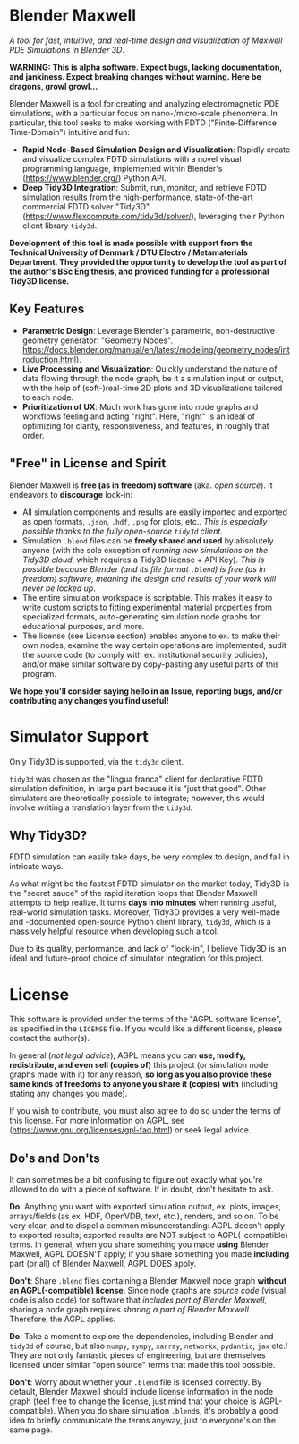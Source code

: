 # Blender Maxwell
*A tool for fast, intuitive, and real-time design and visualization of Maxwell PDE Simulations in Blender 3D*.

**WARNING: This is alpha software. Expect bugs, lacking documentation, and jankiness. Expect breaking changes without warning. Here be dragons, growl growl...**

Blender Maxwell is a tool for creating and analyzing electromagnetic PDE simulations, with a particular focus on nano-/micro-scale phenomena.
In particular, this tool seeks to make working with FDTD ("Finite-Difference Time-Domain") intuitive and fun:

- **Rapid Node-Based Simulation Design and Visualization**: Rapidly create and visualize complex FDTD simulations with a novel visual programming language, implemented within Blender's (<https://www.blender.org/>) Python API.
- **Deep Tidy3D Integration**: Submit, run, monitor, and retrieve FDTD simulation results from the high-performance, state-of-the-art commercial FDTD solver "Tidy3D" (<https://www.flexcompute.com/tidy3d/solver/>), leveraging their Python client library `tidy3d`.

**Development of this tool is made possible with support from the Technical University of Denmark / DTU Electro / Metamaterials Department. They provided the opportunity to develop the tool as part of the author's BSc Eng thesis, and provided funding for a professional Tidy3D license.**

## Key Features
- **Parametric Design**: Leverage Blender's parametric, non-destructive geometry generator: "Geometry Nodes". <https://docs.blender.org/manual/en/latest/modeling/geometry_nodes/introduction.html>).
- **Live Processing and Visualization**: Quickly understand the nature of data flowing through the node graph, be it a simulation input or output, with the help of (soft-)real-time 2D plots and 3D visualizations tailored to each node.
- **Prioritization of UX**: Much work has gone into node graphs and workflows feeling and acting "right". Here, "right" is an ideal of optimizing for clarity, responsiveness, and features, in roughly that order.

## "Free" in License and Spirit
Blender Maxwell is **free (as in freedom) software** (aka. *open source*).
It endeavors to **discourage** lock-in:
- All simulation components and results are easily imported and exported as open formats, `.json`, `.hdf`, `.png` for plots, etc.. *This is especially possible thanks to the fully open-source `tidy3d` client.*
- Simulation `.blend` files can be **freely shared and used** by absolutely anyone (with the sole exception of *running new simulations on the Tidy3D cloud*, which requires a Tidy3D license + API Key). *This is possible because Blender (and its file format `.blend`) is free (as in freedom) software, meaning the design and results of your work will never be locked up*.
- The entire simulation workspace is scriptable. This makes it easy to write custom scripts to fitting experimental material properties from specialized formats, auto-generating simulation node graphs for educational purposes, and more.
- The license (see License section) enables anyone to ex. to make their own nodes, examine the way certain operations are implemented, audit the source code (to comply with ex. institutional security policies), and/or make similar software by copy-pasting any useful parts of this program.

**We hope you'll consider saying hello in an Issue, reporting bugs, and/or contributing any changes you find useful!**



# Simulator Support
Only Tidy3D is supported, via the `tidy3d` client.

`tidy3d` was chosen as the "lingua franca" client for declarative FDTD simulation definition, in large part because it is "just that good".
Other simulators are theoretically possible to integrate; however, this would involve writing a translation layer from the `tidy3d`.

## Why Tidy3D?
FDTD simulation can easily take days, be very complex to design, and fail in intricate ways.

As what might be the fastest FDTD simulator on the market today, Tidy3D is the "secret sauce" of the rapid iteration loops that Blender Maxwell attempts to help realize.
It turns  **days into minutes** when running useful, real-world simulation tasks.
Moreover, Tidy3D provides a very well-made and -documented open-source Python client library, `tidy3d`, which is a massively helpful resource when developing such a tool.

Due to its quality, performance, and lack of "lock-in", I believe Tidy3D is an ideal and future-proof choice of simulator integration for this project.



# License
This software is provided under the terms of the "AGPL software license", as specified in the `LICENSE` file.
If you would like a different license, please contact the author(s).

In general (*not legal advice*), AGPL means you can **use, modify, redistribute, and even sell (copies of)** this project (or simulation node graphs made with it) for any reason, **so long as you also provide these same kinds of freedoms to anyone you share it (copies) with** (including stating any changes you made).

If you wish to contribute, you must also agree to do so under the terms of this license.
For more information on AGPL, see (<https://www.gnu.org/licenses/gpl-faq.html>) or seek legal advice.

## Do's and Don'ts
It can sometimes be a bit confusing to figure out exactly what you're allowed to do with a piece of software.
If in doubt, don't hesitate to ask.

**Do**: Anything you want with exported simulation output, ex. plots, images, arrays/fields (as ex. HDF, OpenVDB, text, etc.), renders, and so on.
To be very clear, and to dispel a common misunderstanding: AGPL doesn't apply to exported results; exported results are NOT subject to AGPL(-compatible) terms.
In general, when you share something you made **using** Blender Maxwell, AGPL DOESN'T apply; if you share something you made **including** part (or all) of Blender Maxwell, AGPL DOES apply.

**Don't**: Share `.blend` files containing a Blender Maxwell node graph **without an AGPL(-compatible) license**.
Since node graphs are *source code* (visual code is also code) for software that *includes part of Blender Maxwell*, sharing a node graph requires *sharing a part of Blender Maxwell*.
Therefore, the AGPL applies.

**Do**: Take a moment to explore the dependencies, including Blender and `tidy3d` of course, but also `numpy`, `sympy`, `xarray`, `networkx`, `pydantic`, `jax` etc.!
They are not only fantastic pieces of engineering, but are themselves licensed under similar "open source" terms that made this tool possible.

**Don't**: Worry about whether your `.blend` file is licensed correctly.
By default, Blender Maxwell should include license information in the node graph (feel free to change the license, just mind that your choice is AGPL-compatible).
When you do share simulation `.blend`s, it's probably a good idea to briefly communicate the terms anyway, just to everyone's on the same page.
